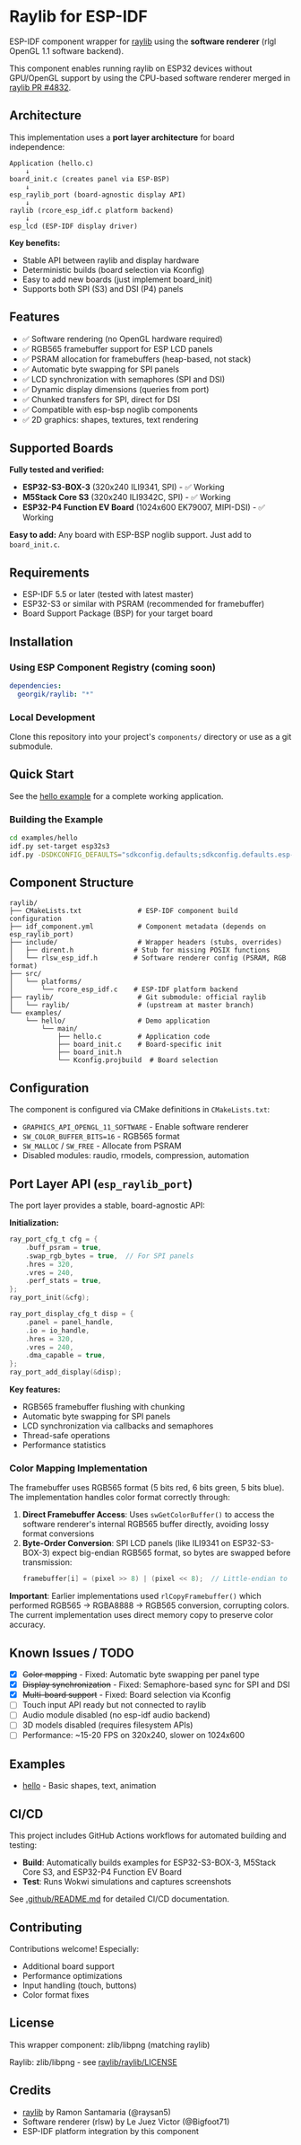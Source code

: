 # Raylib for ESP-IDF

ESP-IDF component wrapper for [raylib](https://www.raylib.com/) using the **software renderer** (rlgl OpenGL 1.1 software backend).

This component enables running raylib on ESP32 devices without GPU/OpenGL support by using the CPU-based software renderer merged in [raylib PR #4832](https://github.com/raysan5/raylib/pull/4832).

## Architecture

This implementation uses a **port layer architecture** for board independence:

```
Application (hello.c)
    ↓
board_init.c (creates panel via ESP-BSP)
    ↓
esp_raylib_port (board-agnostic display API)
    ↓
raylib (rcore_esp_idf.c platform backend)
    ↓
esp_lcd (ESP-IDF display driver)
```

**Key benefits:**
- Stable API between raylib and display hardware
- Deterministic builds (board selection via Kconfig)
- Easy to add new boards (just implement board_init)
- Supports both SPI (S3) and DSI (P4) panels

## Features

- ✅ Software rendering (no OpenGL hardware required)
- ✅ RGB565 framebuffer support for ESP LCD panels
- ✅ PSRAM allocation for framebuffers (heap-based, not stack)
- ✅ Automatic byte swapping for SPI panels
- ✅ LCD synchronization with semaphores (SPI and DSI)
- ✅ Dynamic display dimensions (queries from port)
- ✅ Chunked transfers for SPI, direct for DSI
- ✅ Compatible with esp-bsp noglib components
- ✅ 2D graphics: shapes, textures, text rendering

## Supported Boards

**Fully tested and verified:**
- **ESP32-S3-BOX-3** (320x240 ILI9341, SPI) - ✅ Working
- **M5Stack Core S3** (320x240 ILI9342C, SPI) - ✅ Working
- **ESP32-P4 Function EV Board** (1024x600 EK79007, MIPI-DSI) - ✅ Working

**Easy to add:** Any board with ESP-BSP noglib support. Just add to `board_init.c`.

## Requirements

- ESP-IDF 5.5 or later (tested with latest master)
- ESP32-S3 or similar with PSRAM (recommended for framebuffer)
- Board Support Package (BSP) for your target board

## Installation

### Using ESP Component Registry (coming soon)
```yaml
dependencies:
  georgik/raylib: "*"
```

### Local Development
Clone this repository into your project's `components/` directory or use as a git submodule.

## Quick Start

See the [hello example](examples/hello/README.md) for a complete working application.

### Building the Example

```bash
cd examples/hello
idf.py set-target esp32s3
idf.py -DSDKCONFIG_DEFAULTS="sdkconfig.defaults;sdkconfig.defaults.esp-box-3" reconfigure build flash monitor
```

## Component Structure

```
raylib/
├── CMakeLists.txt              # ESP-IDF component build configuration
├── idf_component.yml           # Component metadata (depends on esp_raylib_port)
├── include/                    # Wrapper headers (stubs, overrides)
│   ├── dirent.h               # Stub for missing POSIX functions
│   └── rlsw_esp_idf.h         # Software renderer config (PSRAM, RGB format)
├── src/
│   └── platforms/
│       └── rcore_esp_idf.c    # ESP-IDF platform backend
├── raylib/                     # Git submodule: official raylib
│   └── raylib/                 # (upstream at master branch)
└── examples/
    └── hello/                  # Demo application
        └── main/
            ├── hello.c         # Application code
            ├── board_init.c    # Board-specific init
            ├── board_init.h
            └── Kconfig.projbuild  # Board selection
```

## Configuration

The component is configured via CMake definitions in `CMakeLists.txt`:

- `GRAPHICS_API_OPENGL_11_SOFTWARE` - Enable software renderer
- `SW_COLOR_BUFFER_BITS=16` - RGB565 format
- `SW_MALLOC` / `SW_FREE` - Allocate from PSRAM
- Disabled modules: raudio, rmodels, compression, automation

## Port Layer API (`esp_raylib_port`)

The port layer provides a stable, board-agnostic API:

**Initialization:**
```c
ray_port_cfg_t cfg = {
    .buff_psram = true,
    .swap_rgb_bytes = true,  // For SPI panels
    .hres = 320,
    .vres = 240,
    .perf_stats = true,
};
ray_port_init(&cfg);

ray_port_display_cfg_t disp = {
    .panel = panel_handle,
    .io = io_handle,
    .hres = 320,
    .vres = 240,
    .dma_capable = true,
};
ray_port_add_display(&disp);
```

**Key features:**
- RGB565 framebuffer flushing with chunking
- Automatic byte swapping for SPI panels
- LCD synchronization via callbacks and semaphores
- Thread-safe operations
- Performance statistics

### Color Mapping Implementation

The framebuffer uses RGB565 format (5 bits red, 6 bits green, 5 bits blue). The implementation handles color format correctly through:

1. **Direct Framebuffer Access**: Uses `swGetColorBuffer()` to access the software renderer's internal RGB565 buffer directly, avoiding lossy format conversions
2. **Byte-Order Conversion**: SPI LCD panels (like ILI9341 on ESP32-S3-BOX-3) expect big-endian RGB565 format, so bytes are swapped before transmission:
   ```c
   framebuffer[i] = (pixel >> 8) | (pixel << 8);  // Little-endian to big-endian
   ```

**Important**: Earlier implementations used `rlCopyFramebuffer()` which performed RGB565 → RGBA8888 → RGB565 conversion, corrupting colors. The current implementation uses direct memory copy to preserve color accuracy.

## Known Issues / TODO

- [x] ~~Color mapping~~ - Fixed: Automatic byte swapping per panel type
- [x] ~~Display synchronization~~ - Fixed: Semaphore-based sync for SPI and DSI
- [x] ~~Multi-board support~~ - Fixed: Board selection via Kconfig
- [ ] Touch input API ready but not connected to raylib
- [ ] Audio module disabled (no esp-idf audio backend)
- [ ] 3D models disabled (requires filesystem APIs)
- [ ] Performance: ~15-20 FPS on 320x240, slower on 1024x600

## Examples

- [hello](examples/hello/) - Basic shapes, text, animation

## CI/CD

This project includes GitHub Actions workflows for automated building and testing:

- **Build**: Automatically builds examples for ESP32-S3-BOX-3, M5Stack Core S3, and ESP32-P4 Function EV Board
- **Test**: Runs Wokwi simulations and captures screenshots

See [.github/README.md](.github/README.md) for detailed CI/CD documentation.

## Contributing

Contributions welcome! Especially:
- Additional board support
- Performance optimizations
- Input handling (touch, buttons)
- Color format fixes

## License

This wrapper component: zlib/libpng (matching raylib)

Raylib: zlib/libpng - see [raylib/raylib/LICENSE](raylib/raylib/LICENSE)

## Credits

- [raylib](https://www.raylib.com/) by Ramon Santamaria (@raysan5)
- Software renderer (rlsw) by Le Juez Victor (@Bigfoot71)
- ESP-IDF platform integration by this component
